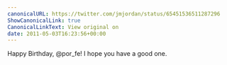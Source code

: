 ```yaml
---
canonicalURL: https://twitter.com/jmjordan/status/65451536511287296
ShowCanonicalLink: true
CanonicalLinkText: View original on
date: 2011-05-03T16:23:56+00:00
---
```

Happy Birthday, @por_fe! I hope you have a good one.